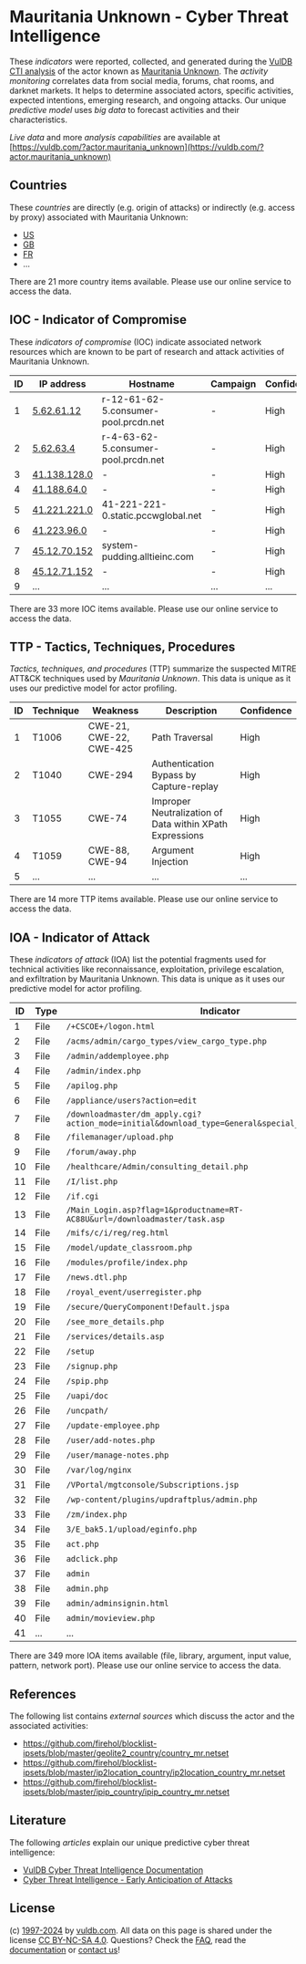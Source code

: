# Mauritania Unknown - Cyber Threat Intelligence

These _indicators_ were reported, collected, and generated during the [VulDB CTI analysis](https://vuldb.com/?kb.cti) of the actor known as [Mauritania Unknown](https://vuldb.com/?actor.mauritania_unknown). The _activity monitoring_ correlates data from social media, forums, chat rooms, and darknet markets. It helps to determine associated actors, specific activities, expected intentions, emerging research, and ongoing attacks. Our unique _predictive model_ uses _big data_ to forecast activities and their characteristics.

_Live data_ and more _analysis capabilities_ are available at [https://vuldb.com/?actor.mauritania_unknown](https://vuldb.com/?actor.mauritania_unknown)

## Countries

These _countries_ are directly (e.g. origin of attacks) or indirectly (e.g. access by proxy) associated with Mauritania Unknown:

* [US](https://vuldb.com/?country.us)
* [GB](https://vuldb.com/?country.gb)
* [FR](https://vuldb.com/?country.fr)
* ...

There are 21 more country items available. Please use our online service to access the data.

## IOC - Indicator of Compromise

These _indicators of compromise_ (IOC) indicate associated network resources which are known to be part of research and attack activities of Mauritania Unknown.

ID | IP address | Hostname | Campaign | Confidence
-- | ---------- | -------- | -------- | ----------
1 | [5.62.61.12](https://vuldb.com/?ip.5.62.61.12) | r-12-61-62-5.consumer-pool.prcdn.net | - | High
2 | [5.62.63.4](https://vuldb.com/?ip.5.62.63.4) | r-4-63-62-5.consumer-pool.prcdn.net | - | High
3 | [41.138.128.0](https://vuldb.com/?ip.41.138.128.0) | - | - | High
4 | [41.188.64.0](https://vuldb.com/?ip.41.188.64.0) | - | - | High
5 | [41.221.221.0](https://vuldb.com/?ip.41.221.221.0) | 41-221-221-0.static.pccwglobal.net | - | High
6 | [41.223.96.0](https://vuldb.com/?ip.41.223.96.0) | - | - | High
7 | [45.12.70.152](https://vuldb.com/?ip.45.12.70.152) | system-pudding.alltieinc.com | - | High
8 | [45.12.71.152](https://vuldb.com/?ip.45.12.71.152) | - | - | High
9 | ... | ... | ... | ...

There are 33 more IOC items available. Please use our online service to access the data.

## TTP - Tactics, Techniques, Procedures

_Tactics, techniques, and procedures_ (TTP) summarize the suspected MITRE ATT&CK techniques used by _Mauritania Unknown_. This data is unique as it uses our predictive model for actor profiling.

ID | Technique | Weakness | Description | Confidence
-- | --------- | -------- | ----------- | ----------
1 | T1006 | CWE-21, CWE-22, CWE-425 | Path Traversal | High
2 | T1040 | CWE-294 | Authentication Bypass by Capture-replay | High
3 | T1055 | CWE-74 | Improper Neutralization of Data within XPath Expressions | High
4 | T1059 | CWE-88, CWE-94 | Argument Injection | High
5 | ... | ... | ... | ...

There are 14 more TTP items available. Please use our online service to access the data.

## IOA - Indicator of Attack

These _indicators of attack_ (IOA) list the potential fragments used for technical activities like reconnaissance, exploitation, privilege escalation, and exfiltration by Mauritania Unknown. This data is unique as it uses our predictive model for actor profiling.

ID | Type | Indicator | Confidence
-- | ---- | --------- | ----------
1 | File | `/+CSCOE+/logon.html` | High
2 | File | `/acms/admin/cargo_types/view_cargo_type.php` | High
3 | File | `/admin/addemployee.php` | High
4 | File | `/admin/index.php` | High
5 | File | `/apilog.php` | Medium
6 | File | `/appliance/users?action=edit` | High
7 | File | `/downloadmaster/dm_apply.cgi?action_mode=initial&download_type=General&special_cgi=get_language` | High
8 | File | `/filemanager/upload.php` | High
9 | File | `/forum/away.php` | High
10 | File | `/healthcare/Admin/consulting_detail.php` | High
11 | File | `/I/list.php` | Medium
12 | File | `/if.cgi` | Low
13 | File | `/Main_Login.asp?flag=1&productname=RT-AC88U&url=/downloadmaster/task.asp` | High
14 | File | `/mifs/c/i/reg/reg.html` | High
15 | File | `/model/update_classroom.php` | High
16 | File | `/modules/profile/index.php` | High
17 | File | `/news.dtl.php` | High
18 | File | `/royal_event/userregister.php` | High
19 | File | `/secure/QueryComponent!Default.jspa` | High
20 | File | `/see_more_details.php` | High
21 | File | `/services/details.asp` | High
22 | File | `/setup` | Low
23 | File | `/signup.php` | Medium
24 | File | `/spip.php` | Medium
25 | File | `/uapi/doc` | Medium
26 | File | `/uncpath/` | Medium
27 | File | `/update-employee.php` | High
28 | File | `/user/add-notes.php` | High
29 | File | `/user/manage-notes.php` | High
30 | File | `/var/log/nginx` | High
31 | File | `/VPortal/mgtconsole/Subscriptions.jsp` | High
32 | File | `/wp-content/plugins/updraftplus/admin.php` | High
33 | File | `/zm/index.php` | High
34 | File | `3/E_bak5.1/upload/eginfo.php` | High
35 | File | `act.php` | Low
36 | File | `adclick.php` | Medium
37 | File | `admin` | Low
38 | File | `admin.php` | Medium
39 | File | `admin/adminsignin.html` | High
40 | File | `admin/movieview.php` | High
41 | ... | ... | ...

There are 349 more IOA items available (file, library, argument, input value, pattern, network port). Please use our online service to access the data.

## References

The following list contains _external sources_ which discuss the actor and the associated activities:

* https://github.com/firehol/blocklist-ipsets/blob/master/geolite2_country/country_mr.netset
* https://github.com/firehol/blocklist-ipsets/blob/master/ip2location_country/ip2location_country_mr.netset
* https://github.com/firehol/blocklist-ipsets/blob/master/ipip_country/ipip_country_mr.netset

## Literature

The following _articles_ explain our unique predictive cyber threat intelligence:

* [VulDB Cyber Threat Intelligence Documentation](https://vuldb.com/?kb.cti)
* [Cyber Threat Intelligence - Early Anticipation of Attacks](https://www.scip.ch/en/?labs.20201022)

## License

(c) [1997-2024](https://vuldb.com/?kb.changelog) by [vuldb.com](https://vuldb.com/?kb.about). All data on this page is shared under the license [CC BY-NC-SA 4.0](https://creativecommons.org/licenses/by-nc-sa/4.0/). Questions? Check the [FAQ](https://vuldb.com/?kb.faq), read the [documentation](https://vuldb.com/?kb) or [contact us](https://vuldb.com/?contact)!
